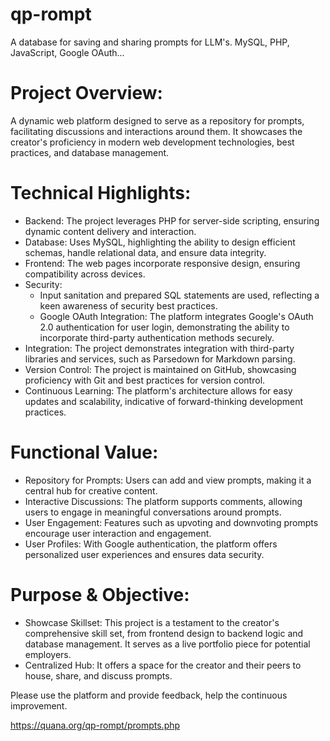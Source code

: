 # qp-rompt
A database for saving and sharing prompts for LLM's. MySQL, PHP, JavaScript, Google OAuth...

# Project Overview:
A dynamic web platform designed to serve as a repository for prompts, facilitating discussions and interactions around them. It showcases the creator's proficiency in modern web development technologies, best practices, and database management.

# Technical Highlights:

  - Backend: The project leverages PHP for server-side scripting, ensuring dynamic content delivery and interaction.
  - Database: Uses MySQL, highlighting the ability to design efficient schemas, handle relational data, and ensure data integrity.
  - Frontend: The web pages incorporate responsive design, ensuring compatibility across devices.
  - Security:
      - Input sanitation and prepared SQL statements are used, reflecting a keen awareness of security best practices.
      - Google OAuth Integration: The platform integrates Google's OAuth 2.0 authentication for user login, demonstrating the ability to incorporate third-party authentication methods securely.
  - Integration: The project demonstrates integration with third-party libraries and services, such as Parsedown for Markdown parsing.
  - Version Control: The project is maintained on GitHub, showcasing proficiency with Git and best practices for version control.
  - Continuous Learning: The platform's architecture allows for easy updates and scalability, indicative of forward-thinking development practices.

# Functional Value:

  - Repository for Prompts: Users can add and view prompts, making it a central hub for creative content.
  - Interactive Discussions: The platform supports comments, allowing users to engage in meaningful conversations around prompts.
  - User Engagement: Features such as upvoting and downvoting prompts encourage user interaction and engagement.
  - User Profiles: With Google authentication, the platform offers personalized user experiences and ensures data security.

# Purpose & Objective:

  - Showcase Skillset: This project is a testament to the creator's comprehensive skill set, from frontend design to backend logic and database management. It serves as a live portfolio piece for potential employers.
  - Centralized Hub: It offers a space for the creator and their peers to house, share, and discuss prompts.

Please use the platform and provide feedback, help the continuous improvement.

https://quana.org/qp-rompt/prompts.php
